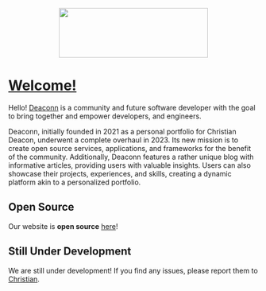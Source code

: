 <p align="center">
    <img width="300" height="100" src="https://github.com/deaconn-net/deaconn/raw/master/public/images/header_banner.png">
</p>

# [Welcome!](https://deaconn.net/)
Hello! [Deaconn](https://deaconn.net/) is a community and future software developer with the goal to bring together and empower developers, and engineers.

Deaconn, initially founded in 2021 as a personal portfolio for Christian Deacon, underwent a complete overhaul in 2023. Its new mission is to create open source services, applications, and frameworks for the benefit of the community. Additionally, Deaconn features a rather unique blog with informative articles, providing users with valuable insights. Users can also showcase their projects, experiences, and skills, creating a dynamic platform akin to a personalized portfolio.

## Open Source
Our website is **open source** [here](https://github.com/deaconn-net/deaconn)!

## Still Under Development
We are still under development! If you find any issues, please report them to [Christian](https://github.com/gamemann).
